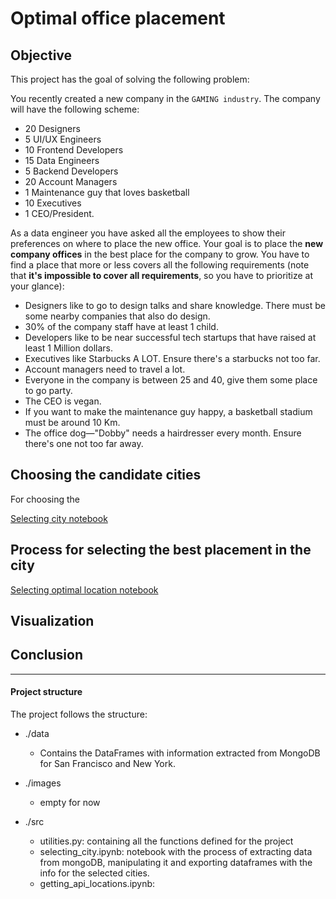 # Optimal office placement

## Objective

This project has the goal of solving the following problem:

You recently created a new company in the `GAMING industry`. The company will have the following scheme:

- 20 Designers
- 5 UI/UX Engineers
- 10 Frontend Developers
- 15 Data Engineers
- 5 Backend Developers
- 20 Account Managers
- 1 Maintenance guy that loves basketball
- 10 Executives
- 1 CEO/President.


As a data engineer you have asked all the employees to show their preferences on where to place the new office. Your goal is to place the **new company offices** in the best place for the company to grow. You have to find a place that more or less covers all the following requirements (note that **it's impossible to cover all requirements**, so you have to prioritize at your glance):

- Designers like to go to design talks and share knowledge. There must be some nearby companies that also do design.
- 30% of the company staff have at least 1 child.
- Developers like to be near successful tech startups that have raised at least 1 Million dollars.
- Executives like Starbucks A LOT. Ensure there's a starbucks not too far.
- Account managers need to travel a lot.
- Everyone in the company is between 25 and 40, give them some place to go party.
- The CEO is vegan.
- If you want to make the maintenance guy happy, a basketball stadium must be around 10 Km.
- The office dog—"Dobby" needs a hairdresser every month. Ensure there's one not too far away.

## Choosing the candidate cities

For choosing the 

[Selecting city notebook](https://github.com/marccalvente/GeoSpatial-Data-Project/tree/main/src/selecting_city.ipynb)

## Process for selecting the best placement in the city

[Selecting optimal location notebook](https://github.com/marccalvente/GeoSpatial-Data-Project/tree/main/src/getting_api_locations.ipynb)

## Visualization

## Conclusion

-----------------------
#### Project structure

The project follows the structure:

- ./data
    - Contains the DataFrames with information extracted from MongoDB for San Francisco and New York.

- ./images
    - empty for now

- ./src
    - utilities.py: containing all the functions defined for the project
    - selecting_city.ipynb: notebook with the process of extracting data from mongoDB, manipulating it and exporting dataframes with the info for the selected cities.
    - getting_api_locations.ipynb: 